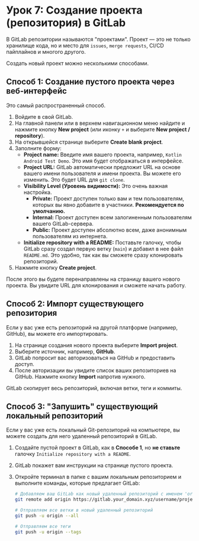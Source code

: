 # Урок 7: Создание проекта (репозитория) в GitLab

В GitLab репозитории называются "проектами". Проект — это не только хранилище кода, но и место для `issues`, `merge requests`, CI/CD пайплайнов и многого другого.

Создать новый проект можно несколькими способами.

## Способ 1: Создание пустого проекта через веб-интерфейс

Это самый распространенный способ.

1.  Войдите в свой GitLab.
2.  На главной панели или в верхнем навигационном меню найдите и нажмите кнопку **New project** (или иконку `+` и выберите **New project / repository**).
3.  На открывшейся странице выберите **Create blank project**.
4.  Заполните форму:
    *   **Project name:** Введите имя вашего проекта, например, `Kotlin Android Test Demo`. Это имя будет отображаться в интерфейсе.
    *   **Project URL:** GitLab автоматически предложит URL на основе вашего имени пользователя и имени проекта. Вы можете его изменить. Это будет URL для `git clone`.
    *   **Visibility Level (Уровень видимости):** Это очень важная настройка.
        *   **Private:** Проект доступен только вам и тем пользователям, которых вы явно добавите в участники. **Рекомендуется по умолчанию.**
        *   **Internal:** Проект доступен всем залогиненным пользователям вашего GitLab-сервера.
        *   **Public:** Проект доступен абсолютно всем, даже анонимным пользователям из интернета.
    *   **Initialize repository with a README:** Поставьте галочку, чтобы GitLab сразу создал первую ветку (`main`) и добавил в нее файл `README.md`. Это удобно, так как вы сможете сразу клонировать репозиторий.
5.  Нажмите кнопку **Create project**.

После этого вы будете перенаправлены на страницу вашего нового проекта. Вы увидите URL для клонирования и сможете начать работу.

## Способ 2: Импорт существующего репозитория

Если у вас уже есть репозиторий на другой платформе (например, GitHub), вы можете его импортировать.

1.  На странице создания нового проекта выберите **Import project**.
2.  Выберите источник, например, **GitHub**.
3.  GitLab попросит вас авторизоваться на GitHub и предоставить доступ.
4.  После авторизации вы увидите список ваших репозиториев на GitHub. Нажмите кнопку **Import** напротив нужного.

GitLab скопирует весь репозиторий, включая ветки, теги и коммиты.

## Способ 3: "Запушить" существующий локальный репозиторий

Если у вас уже есть локальный Git-репозиторий на компьютере, вы можете создать для него удаленный репозиторий в GitLab.

1.  Создайте пустой проект в GitLab, как в **Способе 1**, но **не ставьте** галочку `Initialize repository with a README`.
2.  GitLab покажет вам инструкции на странице пустого проекта.
3.  Откройте терминал в папке с вашим локальным репозиторием и выполните команды, которые предлагает GitLab:

    ```bash
    # Добавляем ваш GitLab как новый удаленный репозиторий с именем 'origin'
    git remote add origin https://gitlab.your_domain.xyz/username/project-name.git

    # Отправляем все ветки в новый удаленный репозиторий
    git push -u origin --all

    # Отправляем все теги
    git push -u origin --tags
    ```